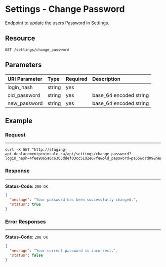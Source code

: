 # Settings - Change Password

Endpoint to update the users Password in Settings.

## Resource

```
GET /settings/change_password
```

## Parameters


| URI Parameter | Type   | Required | Description            |
|:--------------|:-------|:---------|:-----------------------|
| login_hash    | string | yes      | <user hash key>        |
| old_password  | string | yes      | base_64 encoded string |
| new_password  | string | yes      | base_64 encoded string |


## Example

### Request
***

```curl
curl -X GET "http://staging-api.deplacementpeninsule.ca/api/settings/change_password?login_hash=4fee9065a6c6365ddef03cc5102e67fe&old_password=pa55word09&new_password=pa55word09"
```

### Response
***

**Status-Code:** ```200 OK```

```json
{
  "message": "Your password has been successfully changed.",
  "status": true
}
```


### Error Responses
***

**Status-Code:** ```200 OK```


```json
{
  "message": "Your current password is incorrect.",
  "status": false
}
```
